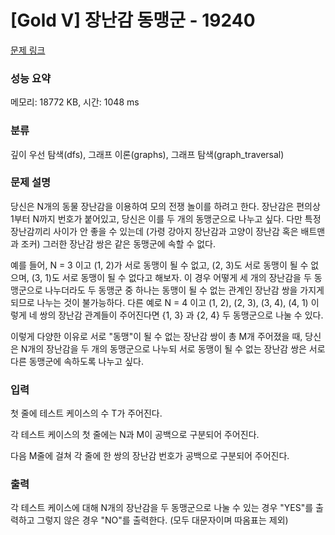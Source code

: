# [Gold V] 장난감 동맹군 - 19240 

[문제 링크](https://www.acmicpc.net/problem/19240) 

### 성능 요약

메모리: 18772 KB, 시간: 1048 ms

### 분류

깊이 우선 탐색(dfs), 그래프 이론(graphs), 그래프 탐색(graph_traversal)

### 문제 설명

<p>당신은 N개의 동물 장난감을 이용하여 모의 전쟁 놀이를 하려고 한다. 장난감은 편의상 1부터 N까지 번호가 붙어있고, 당신은 이를 두 개의 동맹군으로 나누고 싶다. 다만 특정 장난감끼리 사이가 안 좋을 수 있는데 (가령 강아지 장난감과 고양이 장난감 혹은 배트맨과 조커) 그러한 장난감 쌍은 같은 동맹군에 속할 수 없다.</p>

<p>예를 들어, N = 3 이고 (1, 2)가 서로 동맹이 될 수 없고, (2, 3)도 서로 동맹이 될 수 없으며, (3, 1)도 서로 동맹이 될 수 없다고 해보자. 이 경우 어떻게 세 개의 장난감을 두 동맹군으로 나누더라도 두 동맹군 중 하나는 동맹이 될 수 없는 관계인 장난감 쌍을 가지게 되므로 나누는 것이 불가능하다. 다른 예로 N = 4 이고 (1, 2), (2, 3), (3, 4), (4, 1) 이렇게 네 쌍의 장난감 관계들이 주어진다면 {1, 3} 과 {2, 4} 두 동맹군으로 나눌 수 있다.</p>

<p>이렇게 다양한 이유로 서로 "동맹"이 될 수 없는 장난감 쌍이 총 M개 주어졌을 때, 당신은 N개의 장난감을 두 개의 동맹군으로 나누되 서로 동맹이 될 수 없는 장난감 쌍은 서로 다른 동맹군에 속하도록 나누고 싶다.</p>

### 입력 

 <p>첫 줄에 테스트 케이스의 수 T가 주어진다.</p>

<p>각 테스트 케이스의 첫 줄에는 N과 M이 공백으로 구분되어 주어진다.</p>

<p>다음 M줄에 걸쳐 각 줄에 한 쌍의 장난감 번호가 공백으로 구분되어 주어진다.</p>

### 출력 

 <p>각 테스트 케이스에 대해 N개의 장난감을 두 동맹군으로 나눌 수 있는 경우 "YES"를 출력하고 그렇지 않은 경우 "NO"를 출력한다. (모두 대문자이며 따옴표는 제외)</p>

